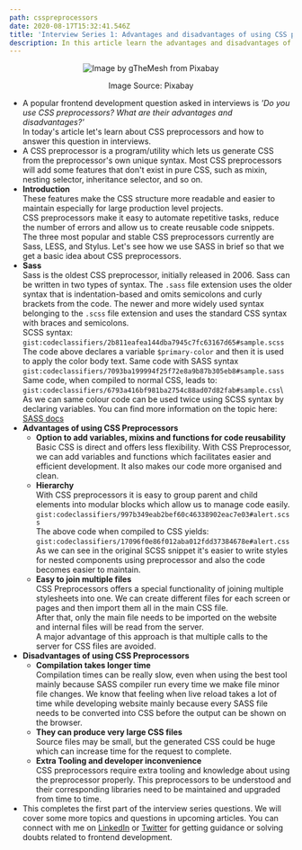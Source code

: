 ```yaml
---
path: csspreprocessors
date: 2020-08-17T15:32:41.546Z
title: 'Interview Series 1: Advantages and disadvantages of using CSS preprocessors'
description: In this article learn the advantages and disadvantages of CSS preprocessors
---
```

<center>

![Image by gTheMesh from Pixabay](https://res.cloudinary.com/dk22rcdch/image/upload/v1597723781/Blogimages/webdev_juqaex.png "Image by gTheMesh from Pixabay")
<div>Image Source: Pixabay</div>
</center>   

* A popular frontend development question asked in interviews is _'Do you use CSS preprocessors? What are their advantages and disadvantages?'_\
  In today's article let's learn about CSS preprocessors and how to answer this question in interviews.
* A CSS preprocessor is a program/utility which lets us generate CSS from the preprocessor's own unique syntax. Most CSS preprocessors will add some features that don't exist in pure CSS, such as mixin, nesting selector, inheritance selector, and so on. 
* **Introduction**\
  These features make the CSS structure more readable and easier to maintain especially for large production level projects.\
  CSS preprocessors make it easy to automate repetitive tasks, reduce the number of errors and allow us to create reusable code snippets.\
  The three most popular and stable CSS preprocessors currently are Sass, LESS, and Stylus. Let's see how we use SASS in brief so that we get a basic idea about CSS preprocessors.
* **Sass**\
   Sass is the oldest CSS preprocessor, initially released in 2006. Sass can be written in two types of syntax. The `.sass` file extension uses the older syntax that is indentation-based and omits semicolons and curly brackets from the code. The newer and more widely used syntax belonging to the `.scss` file extension and uses the standard CSS syntax with braces and semicolons.\
   SCSS syntax:\
   `gist:codeclassifiers/2b811eafea144dba7945c7fc63167d65#sample.scss`\
  The code above declares a variable `$primary-color` and then it is used to apply the color body text.
   Same code with SASS syntax\
   `gist:codeclassifiers/7093ba199994f25f72e8a9b87b305eb8#sample.sass`
   Same code, when compiled to normal CSS, leads to:\
   `gist:codeclassifiers/6793a416bf981ba2754c88ad07d82fab#sample.css`\\
   As we can same colour code can be used twice using SCSS syntax by declaring variables. You can find more information on the topic here: [SASS docs](https://sass-lang.com/guide)
* **Advantages of using CSS Preprocessors** 
  * **Option to add variables, mixins and functions for code reusability**\
    Basic CSS is direct and offers less flexibility. With CSS Preprocessor, we can add variables and functions which facilitates easier and efficient development. It also makes our code more organised and clean.
  * **Hierarchy**\
    With CSS preprocessors it is easy to group parent and child elements into modular blocks which allow us to manage code easily.
      `gist:codeclassifiers/997b349eab2bef60c46338902eac7e03#alert.scss`\
    The above code when compiled to CSS yields:\
       `gist:codeclassifiers/17096f0e86f012aba012fdd37384678e#alert.css`\
    As we can see in the original SCSS snippet it's easier to write styles for nested components using preprocessor and also the code becomes easier to maintain.  
  * **Easy to join multiple files**\
    CSS Preprocessors offers a special functionality of joining multiple stylesheets into one. We can create different files for each screen or pages and then import them all in the main CSS file.\
    After that, only the main file needs to be imported on the website and internal files will be read from the server.\
    A major advantage of this approach is that multiple calls to the server for CSS files are avoided.
* **Disadvantages of using CSS Preprocessors** 
  * **Compilation takes longer time**\
    Compilation times can be really slow, even when using the best tool mainly because SASS compiler run every time we make file minor file changes. We know that feeling when live reload takes a lot of time while developing website mainly because every SASS file needs to be converted into CSS before the output can be shown on the browser.
  * **They can produce very large CSS files**\
    Source files may be small, but the generated CSS could be huge which can increase time for the request to complete. 
  * **Extra Tooling and developer inconvenience**\
    CSS preprocessors require extra tooling and knowledge about using the preprocessor properly. This preprocessors to be understood and their corresponding libraries need to be maintained and upgraded from time to time.
* This completes the first part of the interview series questions. We will cover some more topics and questions in upcoming articles. You can connect with me on [LinkedIn](https://www.linkedin.com/in/saurabh-mhatre/) or [Twitter](https://twitter.com/saurabhnative) for getting guidance or solving doubts related to frontend development.
